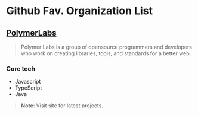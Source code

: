 # Github Fav. Organization List

## [**PolymerLabs**][1] 

> Polymer Labs is a group of opensource programmers and developers who work on creating libraries, tools, and standards for a better web.

### Core tech
- Javascript
- TypeScript
- Java

> **Note**: Visit site for latest projects.




<!-- Links and refs -->
[1]: https://github.com/PolymerLabs